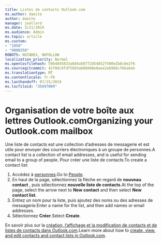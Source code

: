 ```yaml
---
title: Listes de contacts Outlook.com
ms.author: daeite
author: daeite
manager: joallard
ms.date: 3/21/2019
ms.audience: Admin
ms.topic: article
ms.custom:
- "1850"
- "9000258"
ROBOTS: NOINDEX, NOFOLLOW
localization_priority: Normal
ms.openlocfilehash: 59b4845833a8d4a50772d54852f500e2b8c8e2f6
ms.sourcegitcommit: 42f0dc9fdf5b93a68b048e8aee2eb9b6cf66a6eb
ms.translationtype: MT
ms.contentlocale: fr-FR
ms.lasthandoff: 07/15/2019
ms.locfileid: "35697009"
---
```

# <a name="organizing-your-outlookcom-mailbox"></a><span data-ttu-id="e4f65-102">Organisation de votre boîte aux lettres Outlook.com</span><span class="sxs-lookup"><span data-stu-id="e4f65-102">Organizing your Outlook.com mailbox</span></span>

<span data-ttu-id="e4f65-103">Une liste de contacts est une collection d’adresses de messagerie et est utile pour envoyer des courriers électroniques à un groupe de personnes.</span><span class="sxs-lookup"><span data-stu-id="e4f65-103">A contact list is a collection of email addresses, and is useful for sending email to a group of people.</span></span> <span data-ttu-id="e4f65-104">Pour créer une liste de contacts:</span><span class="sxs-lookup"><span data-stu-id="e4f65-104">To create a contact list:</span></span>

1. <span data-ttu-id="e4f65-105">Accédez à [personnes](https://outlook.live.com/people/).</span><span class="sxs-lookup"><span data-stu-id="e4f65-105">Go to [People](https://outlook.live.com/people/).</span></span>
1. <span data-ttu-id="e4f65-106">En haut de la page, sélectionnez la flèche en regard de **nouveau contact** , puis sélectionnez **nouvelle liste de contacts**.</span><span class="sxs-lookup"><span data-stu-id="e4f65-106">At the top of the page, select the arrow next to **New contact** and then select **New contact list**.</span></span>
1. <span data-ttu-id="e4f65-107">Entrez un nom pour la liste, puis ajoutez des noms ou des adresses de messagerie.</span><span class="sxs-lookup"><span data-stu-id="e4f65-107">Enter a name for the list, and then add names or email addresses.</span></span>
1. <span data-ttu-id="e4f65-108">Sélectionnez **Créer**.</span><span class="sxs-lookup"><span data-stu-id="e4f65-108">Select **Create**.</span></span>

<span data-ttu-id="e4f65-109">En savoir plus sur la [création, l’affichage et la modification de contacts et de listes de contacts dans Outlook.com](https://support.office.com/article/5b909158-036e-4820-92f7-2a27f57b9f01?wt.mc_id=Office_Outlook_com_Alchemy).</span><span class="sxs-lookup"><span data-stu-id="e4f65-109">Learn more about how to [create, view, and edit contacts and contact lists in Outlook.com](https://support.office.com/article/5b909158-036e-4820-92f7-2a27f57b9f01?wt.mc_id=Office_Outlook_com_Alchemy).</span></span>